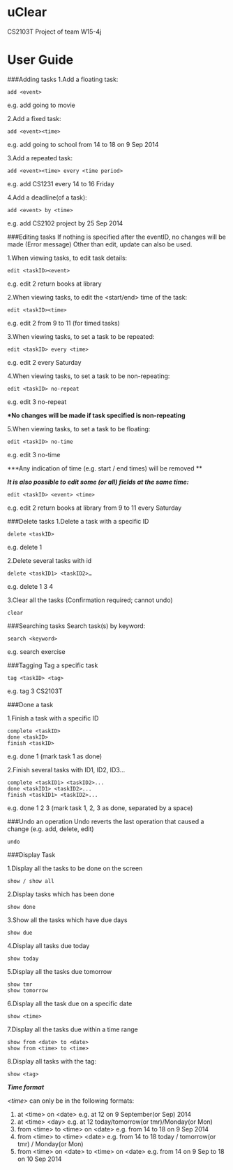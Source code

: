 uClear====CS2103T Project of team W15-4jUser Guide====###Adding tasks1.Add a floating task:```add <event> ```e.g. add going to movie2.Add a fixed task:```add <event><time>```e.g. add going to school from 14 to 18 on 9 Sep 20143.Add a repeated task:```add <event><time> every <time period>```e.g. add CS1231 every 14 to 16 Friday 4.Add a deadline(of a task):```add <event> by <time>```e.g. add CS2102 project by 25 Sep 2014###Editing tasksIf nothing is specified after the eventID, no changes will be made (Error message)Other than edit, update can also be used.1.When viewing tasks, to edit task details:```edit <taskID><event>```e.g. edit 2 return books at library2.When viewing tasks, to edit the <start/end> time of the task:```edit <taskID><time>```e.g. edit 2 from 9 to 11 (for timed tasks)3.When viewing tasks, to set a task to be repeated:```edit <taskID> every <time>```e.g. edit 2 every Saturday4.When viewing tasks, to set a task to be non-repeating:```edit <taskID> no-repeat ```e.g. edit 3 no-repeat**\*No changes will be made if task specified is non-repeating**5.When viewing tasks, to set a task to be floating:```edit <taskID> no-time```e.g. edit 3 no-time**\*Any indication of time (e.g. start / end times) will be removed **<br/>***It is also possible to edit some (or all) fields at the same time:***```edit <taskID> <event> <time> ```e.g. edit 2 return books at library from 9 to 11 every Saturday###Delete tasks1.Delete a task with a specific ID```delete <taskID>  ```e.g. delete 12.Delete several tasks with id```delete <taskID1> <taskID2>…```e.g. delete 1 3 43.Clear all the tasks (Confirmation required; cannot undo)```clear```###Searching tasksSearch task(s) by keyword: ```search <keyword> ```e.g. search exercise###TaggingTag a specific task```tag <taskID> <tag> ```e.g. tag 3 CS2103T###Done a task1.Finish a task with a specific ID```complete <taskID>done <taskID>finish <taskID>```e.g. done 1 (mark task 1 as done)2.Finish several tasks with ID1, ID2, ID3…```complete <taskID1> <taskID2>...done <taskID1> <taskID2>...finish <taskID1> <taskID2>...```e.g. done 1 2 3 (mark task 1, 2, 3 as done, separated by a space)###Undo an operationUndo reverts the last operation that caused a change (e.g. add, delete, edit)```undo```	###Display Task1.Display all the tasks to be done on the screen```show / show all```2.Display tasks which has been done```show done```3.Show all the tasks which have due days```show due```4.Display all tasks due today```show today```5.Display all the tasks due tomorrow```show tmrshow tomorrow```6.Display all the task due on a specific date```show <time>```7.Display all the tasks due within a time range```show from <date> to <date>show from <time> to <time>```8.Display all tasks with the tag: ```show <tag> ```***Time format****\<time\>* can only be in the following formats: 1.	at \<time\> on \<date\> 	e.g. at 12 on 9 September(or Sep) 20142.	at \<time\> \<day\> 	e.g. at 12 today/tomorrow(or tmr)/Monday(or Mon)3.	from \<time\> to \<time\> on \<date\> 	e.g. from 14 to 18 on 9 Sep 20144.	from \<time\> to \<time\> \<date\> 	e.g. from 14 to 18 today / tomorrow(or tmr) / Monday(or Mon)5.	from \<time\> on \<date\> to \<time\> on \<date\> 	e.g. from 14 on 9 Sep to 18 on 10 Sep 2014